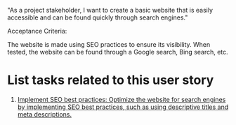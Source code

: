 "As a project stakeholder, I want to create a basic website that is easily accessible and can be found quickly through search engines."

Acceptance Criteria:

The website is made using SEO practices to ensure its visibility.
When tested, the website can be found through a Google search, Bing search, etc.

# List tasks related to this user story
1. [Implement SEO best practices: Optimize the website for search engines by implementing SEO best practices, such as using descriptive titles and meta descriptions.](documentation/templates/theme/initiatives/epics/stories/tasks/task_webtemplate1_story1.md)